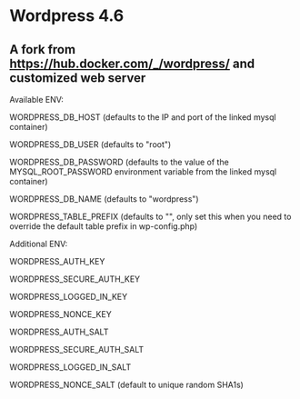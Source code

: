 # Wordpress 4.6
## A fork from https://hub.docker.com/_/wordpress/ and customized web server

Available ENV:

WORDPRESS_DB_HOST (defaults to the IP and port of the linked mysql container)

WORDPRESS_DB_USER (defaults to "root")

WORDPRESS_DB_PASSWORD (defaults to the value of the MYSQL_ROOT_PASSWORD environment variable from the linked mysql container)

WORDPRESS_DB_NAME (defaults to "wordpress")

WORDPRESS_TABLE_PREFIX (defaults to "", only set this when you need to override the default table prefix in wp-config.php)


Additional ENV:

WORDPRESS_AUTH_KEY 

WORDPRESS_SECURE_AUTH_KEY 

WORDPRESS_LOGGED_IN_KEY 

WORDPRESS_NONCE_KEY 

WORDPRESS_AUTH_SALT

WORDPRESS_SECURE_AUTH_SALT 

WORDPRESS_LOGGED_IN_SALT 

WORDPRESS_NONCE_SALT (default to unique random SHA1s)
